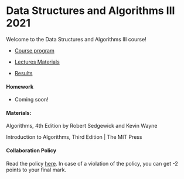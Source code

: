 # Data Structures and Algorithms III 2021

Welcome to the Data Structures and Algorithms III course! 


- [Course program](/program.md)

- [Lectures Materials](/lectures/materials.md)

- [Results](https://docs.google.com/spreadsheets/d/18BEIl1qgltp-ZMo4G4LnPifq-aVIkWvoodbCG0olEDw/edit?usp=sharing)

#### Homework
- Coming soon! 

#### Materials:

Algorithms, 4th Edition by Robert Sedgewick and Kevin Wayne

Introduction to Algorithms, Third Edition | The MIT Press

#### Collaboration Policy

Read the policy [here](/collaboration-policy.md). In case of a violation of the policy, you can get -2 points to your final mark.
